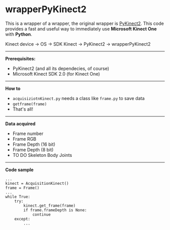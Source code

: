 # wrapperPyKinect2
This is a wrapper of a wrapper, the original wrapper is [PyKinect2](https://github.com/Kinect/PyKinect2).
This code provides a fast and useful way to immediately use **Microsoft Kinect One** with **Python**.

Kinect device -> OS -> SDK Kinect -> PyKinect2 -> wrapperPyKinect2 

***

**Prerequisites:**
* PyKinect2 (and all its dependecies, of course) 
* Microsoft Kinect SDK 2.0 (for Kinect One)

***

**How to**
* `acquisiziotnKinect.py` needs a class like `frame.py` to save data
* `getframe(frame)`
* That's all!

***

**Data acquired**
* Frame number 
* Frame RGB 
* Frame Depth (16 bit) 
* Frame Depth (8 bit)
* TO DO Skeleton Body Joints

***

**Code sample**
```
...
kinect = AcquisitionKinect()
frame = Frame()
...
while True:
    try:
        kinect.get_frame(frame)
        if frame.frameDepth is None:
            continue
    except:
        ...
```

